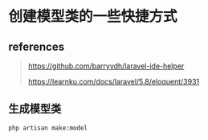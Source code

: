 # 创建模型类的一些快捷方式

## references

> https://github.com/barryvdh/laravel-ide-helper
>
> https://learnku.com/docs/laravel/5.8/eloquent/3931

## 生成模型类

```
php artisan make:model 
```

